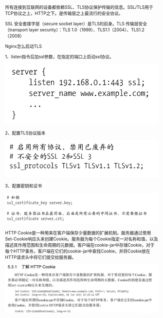 所有连接到互联网的设备都依赖SSL、TLS协议保护传输的信息。SSL/TLS用于TCP协议之上，HTTP之下。是传输层之上最流行的安全协议。

SSL 安全套接字层（secure socket layer）是TLS的前身。TLS 传输层安全 （transport layer security）：TLS 1.0（1999）、TLS1.1（2004）、TLS1.2（2008）



Nginx怎么启动TLS

1、listen指令后加ssl参数，在指定的端口上启动ssl协议。

![image-20210216122429410](./asset/image-20210216122429410.png)

2、配置TLS协议版本

![image-20210216122554471](./asset/image-20210216122554471.png)

3、配置密钥和证书

![image-20210216122719129](./asset/image-20210216122719129.png)





HTTP Cookie是一种用来在客户端保存少量数据的扩展机制。服务器通过使用Set-Cookie响应头来创建Cookie。服务器为每个Cookie指定一对名称和值，以及描述其作用范围和生命周期的元数据。客户端在cookie-jar中存储Cookie，对于每个HTTP事务，客户端在它们的cookie-jar中查找Cookie，并将Cookie放在HTTP请求头中将它们提交给服务器。

![image-20210216121718709](./asset/image-20210216121718709.png)
